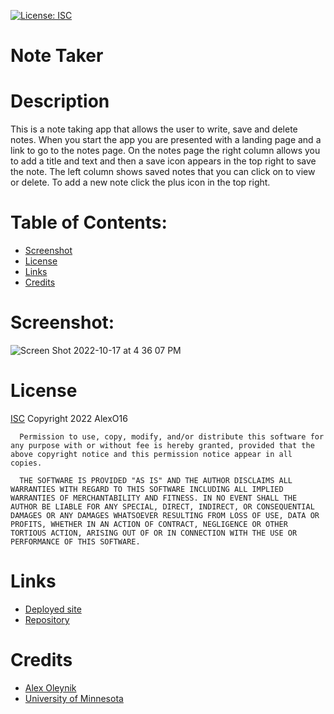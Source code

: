 [![License: ISC](https://img.shields.io/badge/License-ISC-blue.svg)](https://opensource.org/licenses/ISC)
# Note Taker

# Description

This is a note taking app that allows the user to write, save and delete notes. When you start the app you are presented with a landing page and a link to go to the notes page. On the notes page the right column allows you to add a title and text and then a save icon appears in the top right to save the note. The left column shows saved notes that you can click on to view or delete. To add a new note click the plus icon in the top right. 

# Table of Contents:
* [Screenshot](#screenshot)
* [License](#license)
* [Links](#links)
* [Credits](#credits)


# Screenshot:
![Screen Shot 2022-10-17 at 4 36 07 PM](https://user-images.githubusercontent.com/110851664/196288454-4781b1bf-053f-4e0e-8379-92a12ecff6b2.png)

# License
[ISC](https://opensource.org/licenses/ISC)
  Copyright 2022 AlexO16

      Permission to use, copy, modify, and/or distribute this software for any purpose with or without fee is hereby granted, provided that the above copyright notice and this permission notice appear in all copies.
      
      THE SOFTWARE IS PROVIDED "AS IS" AND THE AUTHOR DISCLAIMS ALL WARRANTIES WITH REGARD TO THIS SOFTWARE INCLUDING ALL IMPLIED WARRANTIES OF MERCHANTABILITY AND FITNESS. IN NO EVENT SHALL THE AUTHOR BE LIABLE FOR ANY SPECIAL, DIRECT, INDIRECT, OR CONSEQUENTIAL DAMAGES OR ANY DAMAGES WHATSOEVER RESULTING FROM LOSS OF USE, DATA OR PROFITS, WHETHER IN AN ACTION OF CONTRACT, NEGLIGENCE OR OTHER TORTIOUS ACTION, ARISING OUT OF OR IN CONNECTION WITH THE USE OR PERFORMANCE OF THIS SOFTWARE.

# Links
* [Deployed site](https://note-taker-production-45e1.up.railway.app/)
* [Repository](https://github.com/AlexO16/note-taker)

# Credits
* [Alex Oleynik](https://github.com/AlexO16)
* [University of Minnesota](https://courses.bootcampspot.com/courses/2176/assignments/38755?module_item_id=750512)


